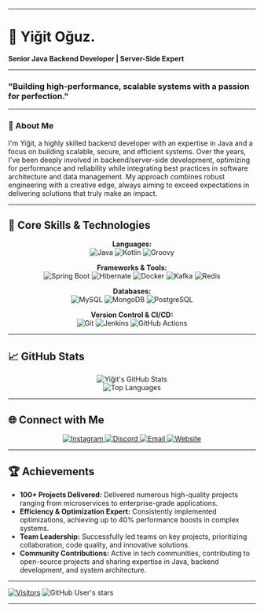 
---

# 🚀 Yiğit Oğuz.

**Senior Java Backend Developer | Server-Side Expert**

---
### "Building high-performance, scalable systems with a passion for perfection."

---


### 👋 About Me

I'm Yiğit, a highly skilled backend developer with an expertise in Java and a focus on building scalable, secure, and efficient systems. Over the years, I've been deeply involved in backend/server-side development, optimizing for performance and reliability while integrating best practices in software architecture and data management. My approach combines robust engineering with a creative edge, always aiming to exceed expectations in delivering solutions that truly make an impact.

--- 

## 💼 Core Skills & Technologies

<div align="center">

**Languages:**  
<img src="https://img.shields.io/badge/-Java-007396?style=for-the-badge&logo=java&logoColor=white" alt="Java" />
<img src="https://img.shields.io/badge/-Kotlin-0095D5?style=for-the-badge&logo=kotlin&logoColor=white" alt="Kotlin" />
<img src="https://img.shields.io/badge/-Groovy-4298B8?style=for-the-badge&logo=apache-groovy&logoColor=white" alt="Groovy" />

**Frameworks & Tools:**  
<img src="https://img.shields.io/badge/-Spring%20Boot-6DB33F?style=for-the-badge&logo=spring&logoColor=white" alt="Spring Boot" />
<img src="https://img.shields.io/badge/-Hibernate-59666C?style=for-the-badge&logo=hibernate&logoColor=white" alt="Hibernate" />
<img src="https://img.shields.io/badge/-Docker-2496ED?style=for-the-badge&logo=docker&logoColor=white" alt="Docker" />
<img src="https://img.shields.io/badge/-Kafka-231F20?style=for-the-badge&logo=apache-kafka&logoColor=white" alt="Kafka" />
<img src="https://img.shields.io/badge/-Redis-DC382D?style=for-the-badge&logo=redis&logoColor=white" alt="Redis" />

**Databases:**  
<img src="https://img.shields.io/badge/-MySQL-4479A1?style=for-the-badge&logo=mysql&logoColor=white" alt="MySQL" />
<img src="https://img.shields.io/badge/-MongoDB-47A248?style=for-the-badge&logo=mongodb&logoColor=white" alt="MongoDB" />
<img src="https://img.shields.io/badge/-PostgreSQL-336791?style=for-the-badge&logo=postgresql&logoColor=white" alt="PostgreSQL" />

**Version Control & CI/CD:**  
<img src="https://img.shields.io/badge/-Git-F05032?style=for-the-badge&logo=git&logoColor=white" alt="Git" />
<img src="https://img.shields.io/badge/-Jenkins-D24939?style=for-the-badge&logo=jenkins&logoColor=white" alt="Jenkins" />
<img src="https://img.shields.io/badge/-GitHub%20Actions-2088FF?style=for-the-badge&logo=github-actions&logoColor=white" alt="GitHub Actions" />

</div>

---

## 📈 GitHub Stats

<div align="center">
  <img src="https://github-readme-stats.vercel.app/api?username=ozaiithejava&show_icons=true&count_private=true&theme=radical" alt="Yiğit's GitHub Stats" />
</div>

<div align="center">
  <img src="https://github-readme-stats.vercel.app/api/top-langs/?username=ozaiithejava&layout=compact&theme=radical" alt="Top Languages" />
</div>

---

## 🌐 Connect with Me

<div align="center">
  <a href="https://instagram.com/yigitstack?igshid=OGQ5ZDc2ODk2ZA==" target="_blank">
    <img src="https://img.shields.io/badge/-Instagram-E4405F?style=for-the-badge&logo=instagram&logoColor=white" alt="Instagram" />
  </a>
  <a href="https://discord.com/users/ozaii1337" target="_blank">
    <img src="https://img.shields.io/badge/-Discord-5865F2?style=for-the-badge&logo=discord&logoColor=white" alt="Discord" />
  </a>
  <a href="mailto:ozaiiofficial@gmail.com" target="_blank">
    <img src="https://img.shields.io/badge/-Email-D14836?style=for-the-badge&logo=gmail&logoColor=white" alt="Email" />
  </a>
  <a href="https://www.ozaiidev.com.tr/" target="_blank">
    <img src="https://img.shields.io/badge/-Website-34DB88?style=for-the-badge&logo=google-chrome&logoColor=white" alt="Website" />
  </a>
</div>

---

## 🏆 Achievements

- **100+ Projects Delivered:** Delivered numerous high-quality projects ranging from microservices to enterprise-grade applications.
- **Efficiency & Optimization Expert:** Consistently implemented optimizations, achieving up to 40% performance boosts in complex systems.
- **Team Leadership:** Successfully led teams on key projects, prioritizing collaboration, code quality, and innovative solutions.
- **Community Contributions:** Active in tech communities, contributing to open-source projects and sharing expertise in Java, backend development, and system architecture.

---

[![Visitors](https://api.visitorbadge.io/api/visitors?path=ozaiithejava&label=VISITORS&labelColor=%23ba68c8&countColor=%23263759&style=flat-square&labelStyle=none)](https://visitorbadge.io/status?path=ozaiithejava)
![GitHub User's stars](https://img.shields.io/github/stars/ozaiithejava?style=flat-square&logo=github&logoColor=white&label=My%20Stars&labelColor=black&color=purple) 

---
